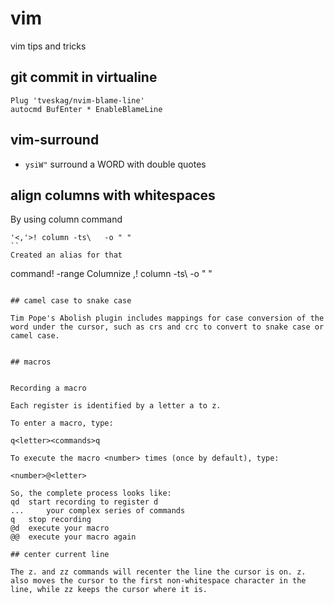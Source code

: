 # vim

vim tips and tricks

## git commit in virtualine

```
Plug 'tveskag/nvim-blame-line'
autocmd BufEnter * EnableBlameLine
```

## vim-surround

- `ysiW"` surround a WORD with double quotes

## align columns with whitespaces

By using column command

```
'<,'>! column -ts\   -o " "
``
Created an alias for that

```
command! -range Columnize <line1>,<line2>! column -ts\   -o " "
```

## camel case to snake case

Tim Pope's Abolish plugin includes mappings for case conversion of the word under the cursor, such as crs and crc to convert to snake case or camel case.


## macros


Recording a macro

Each register is identified by a letter a to z.

To enter a macro, type:

q<letter><commands>q

To execute the macro <number> times (once by default), type:

<number>@<letter>

So, the complete process looks like:
qd 	start recording to register d
... 	your complex series of commands
q 	stop recording
@d 	execute your macro
@@ 	execute your macro again  

## center current line

The z. and zz commands will recenter the line the cursor is on. z. also moves the cursor to the first non-whitespace character in the line, while zz keeps the cursor where it is.
